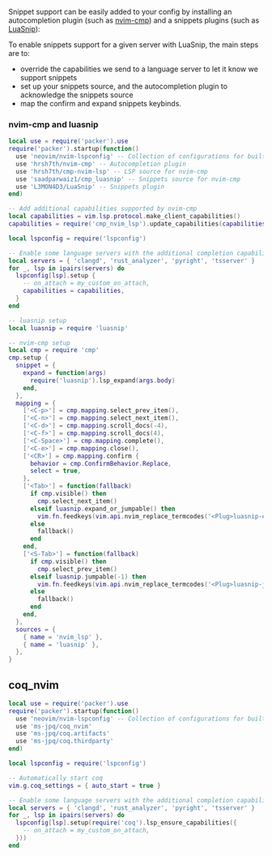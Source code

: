 Snippet support can be easily added to your config by installing an autocompletion plugin (such as [nvim-cmp](https://github.com/hrsh7th/nvim-cmp/)) and a snippets plugins (such as [LuaSnip](https://github.com/L3MON4D3/LuaSnip)):

To enable snippets support for a given server with LuaSnip, the main steps are to:
* override the capabilities we send to a language server to let it know we support snippets
* set up your snippets source, and the autocompletion plugin to acknowledge the snippets source
* map the confirm and expand snippets keybinds.

### nvim-cmp and luasnip

```lua
local use = require('packer').use
require('packer').startup(function()
  use 'neovim/nvim-lspconfig' -- Collection of configurations for built-in LSP client
  use 'hrsh7th/nvim-cmp' -- Autocompletion plugin
  use 'hrsh7th/cmp-nvim-lsp' -- LSP source for nvim-cmp
  use 'saadparwaiz1/cmp_luasnip' -- Snippets source for nvim-cmp
  use 'L3MON4D3/LuaSnip' -- Snippets plugin
end)

-- Add additional capabilities supported by nvim-cmp
local capabilities = vim.lsp.protocol.make_client_capabilities()
capabilities = require('cmp_nvim_lsp').update_capabilities(capabilities)

local lspconfig = require('lspconfig')

-- Enable some language servers with the additional completion capabilities offered by nvim-cmp
local servers = { 'clangd', 'rust_analyzer', 'pyright', 'tsserver' }
for _, lsp in ipairs(servers) do
  lspconfig[lsp].setup {
    -- on_attach = my_custom_on_attach,
    capabilities = capabilities,
  }
end

-- luasnip setup
local luasnip = require 'luasnip'

-- nvim-cmp setup
local cmp = require 'cmp'
cmp.setup {
  snippet = {
    expand = function(args)
      require('luasnip').lsp_expand(args.body)
    end,
  },
  mapping = {
    ['<C-p>'] = cmp.mapping.select_prev_item(),
    ['<C-n>'] = cmp.mapping.select_next_item(),
    ['<C-d>'] = cmp.mapping.scroll_docs(-4),
    ['<C-f>'] = cmp.mapping.scroll_docs(4),
    ['<C-Space>'] = cmp.mapping.complete(),
    ['<C-e>'] = cmp.mapping.close(),
    ['<CR>'] = cmp.mapping.confirm {
      behavior = cmp.ConfirmBehavior.Replace,
      select = true,
    },
    ['<Tab>'] = function(fallback)
      if cmp.visible() then
        cmp.select_next_item()
      elseif luasnip.expand_or_jumpable() then
        vim.fn.feedkeys(vim.api.nvim_replace_termcodes('<Plug>luasnip-expand-or-jump', true, true, true), '')
      else
        fallback()
      end
    end,
    ['<S-Tab>'] = function(fallback)
      if cmp.visible() then
        cmp.select_prev_item()
      elseif luasnip.jumpable(-1) then
        vim.fn.feedkeys(vim.api.nvim_replace_termcodes('<Plug>luasnip-jump-prev', true, true, true), '')
      else
        fallback()
      end
    end,
  },
  sources = {
    { name = 'nvim_lsp' },
    { name = 'luasnip' },
  },
}
```

## coq_nvim

```lua
local use = require('packer').use
require('packer').startup(function()
  use 'neovim/nvim-lspconfig' -- Collection of configurations for built-in LSP client
  use 'ms-jpq/coq_nvim'
  use 'ms-jpq/coq.artifacts'
  use 'ms-jpq/coq.thirdparty'
end)

local lspconfig = require('lspconfig')

-- Automatically start coq
vim.g.coq_settings = { auto_start = true }

-- Enable some language servers with the additional completion capabilities offered by nvim-cmp
local servers = { 'clangd', 'rust_analyzer', 'pyright', 'tsserver' }
for _, lsp in ipairs(servers) do
  lspconfig[lsp].setup(require('coq').lsp_ensure_capabilities({
    -- on_attach = my_custom_on_attach,
  }))
end
```